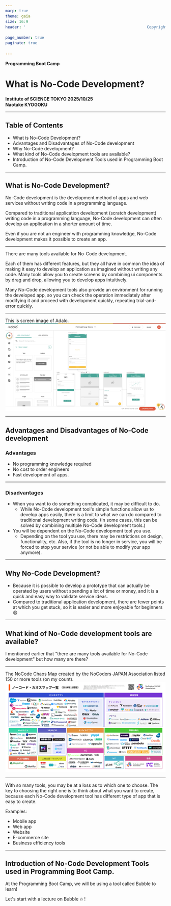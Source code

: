 ```yaml
---
marp: true
theme: gaia
size: 16:9
header: '　　　　　　　　　　　　　　　　　　　　　　　　　　　　　　　　Copyright Naotake KYOGOKU'

page_number: true
paginate: true

---
```


**Programming Boot Camp**

# What is No-Code Development?

**Institute of SCIENCE TOKYO 2025/10/25**
　
　
　
　
　
　　　　　　　　　　　　　　　　　　　　　**Naotake KYOGOKU**

---

## Table of Contents

- What is No-Code Development?
- Advantages and Disadvantages of No-Code development
- Why No-Code development?
- What kind of No-Code development tools are available?
- Introduction of No-Code Development Tools used in Programming Boot Camp.

---

## What is No-Code Development?

No-Code development is the development method of apps and web services without writing code in a programming language.

Compared to traditional application development (scratch development) writing code in a programming language, No-Code development can often develop an application in a shorter amount of time.

Even if you are not an engineer with programming knowledge, No-Code development makes it possible to create an app.

---

There are many tools available for No-Code development.

Each of them has different features, but they all have in common the idea of making it easy to develop an application as imagined without writing any code. Many tools allow you to create screens by combining ui components by drag and drop, allowing you to develop apps intuitively.

Many No-Code development tools also provide an environment for running the developed app, so you can check the operation immediately after modifying it and proceed with development quickly, repeating trial-and-error quickly.

---

This is screen image of Adalo.
![w:1000px](images/2022-10-26-07-49-42.png)

---

## Advantages and Disadvantages of No-Code development
### Advantages

- No programming knowledge required
- No cost to order engineers
- Fast development of apps.

---

### Disadvantages

- When you want to do something complicated, it may be difficult to do.
  - While No-Code development tool's simple functions allow us to develop apps easily, there is a limit to what we can do compared to traditional development writing code. (In some cases, this can be solved by combining multiple No-Code development tools.)
- You will be dependent on the No-Code development tool you use.
  - Depending on the tool you use, there may be restrictions on design, functionality, etc. Also, if the tool is no longer in service, you will be forced to stop your service (or not be able to modify your app anymore).

---

## Why No-Code Development?

- Because it is possible to develop a prototype that can actually be operated by users without spending a lot of time or money, and it is a quick and easy way to validate service ideas.
- Compared to traditional application development, there are fewer points at which you get stuck, so it is easier and more enjoyable for beginners :smile:

---

## What kind of No-Code development tools are available?

I mentioned earlier that "there are many tools available for No-Code development" but how many are there?

---

The NoCode Chaos Map created by the NoCoders JAPAN Association listed 150 or more tools (on my count).
![w:950px](images/no-code_khaos_map_2024.png)

---

With so many tools, you may be at a loss as to which one to choose. The key to choosing the right one is to think about what you want to create, because each No-Code development tool has different type of app that is easy to create.

Examples:
- Mobile app
- Web app
- Website
- E-commerce site
- Business efficiency tools


---
## Introduction of No-Code Development Tools used in Programming Boot Camp.

At the Programming Boot Camp, we will be using a tool called Bubble to learn!

Let's start with a lecture on Bubble :fire: !

